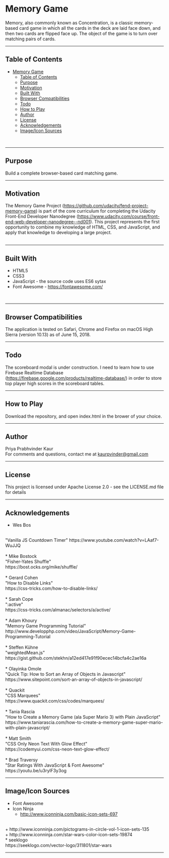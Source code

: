 # Memory Game
Memory, also commonly known as Concentration, is a classic memory-based card game in which all the cards in the deck are laid face down, and then two cards are flipped face up. The object of the game is to turn over matching pairs of cards.
<br>
<hr>

## Table of Contents
- [Memory Game](#memory-game)
  - [Table of Contents](#table-of-contents)
  - [Purpose](#purpose)
  - [Motivation](#motivation)
  - [Built With](#built-with)
  - [Browser Compatibilities](#browser-compatibilities)
  - [Todo](#todo)
  - [How to Play](#how-to-play)
  - [Author](#author)
  - [License](#license)
  - [Acknowledgements](#acknowledgements)
  - [Image/Icon Sources](#imageicon-sources)
<br>
<hr>

## Purpose
Build a complete browser-based card matching game.
<br>
<hr>

## Motivation
The Memory Game Project (https://github.com/udacity/fend-project-memory-game) is part of the core curriculum for completing the Udacity Front-End Developer Nanodegree (https://www.udacity.com/course/front-end-web-developer-nanodegree--nd001).  This project represents the first opportunity to combine my knowledge of HTML, CSS, and JavaScript, and apply that knowledge to developing a large project.    
<br>
<hr>

## Built With
* HTML5
* CSS3
* JavaScript - the source code uses ES6 sytax 
* Font Awesome - https://fontawesome.com/
<br>
<hr>

## Browser Compatibilities
The application is tested on Safari, Chrome and Firefox on macOS High Sierra (version 10.13) as of June 15, 2018.
<br>
<hr>

## Todo
The scoreboard modal is under construction. I need to learn how to use Firebase Realtime Database (https://firebase.google.com/products/realtime-database/) in order to store top player high scores in the scoreboard tables. 
<br>
<hr>

## How to Play
Download the repository, and open index.html in the brower of your choice.
<br>
<hr>

## Author
Priya Prabhvinder Kaur<br>
For comments and questions, contact me at kaurpvinder@gmail.com 
<br>
<hr>

## License 
This project is licensed under Apache License 2.0 - see the LICENSE.md file for details
<br>
<hr>

## Acknowledgements
* Wes Bos
<br>
"Vanilla JS Countdown Timer"
https://www.youtube.com/watch?v=LAaf7-WuJJQ
<br><br>
* Mike Bostock
<br>
"Fisher-Yates Shuffle"
<br>
https://bost.ocks.org/mike/shuffle/
<br><br>
* Gerard Cohen
<br>
"How to Disable Links"
<br>
https://css-tricks.com/how-to-disable-links/
<br><br>
* Sarah Cope
<br>
":active"
<br>
https://css-tricks.com/almanac/selectors/a/active/
<br><br>
* Adam Khoury
<br>
"Memory Game Programming Tutorial"
<br>
http://www.developphp.com/video/JavaScript/Memory-Game-Programming-Tutorial
<br><br>
* Steffen Kühne
<br>
"weightedMean.js"
<br>
https://gist.github.com/stekhn/a12ed417e91f90ecec14bcfa4c2ae16a
<br><br>
* Olayinka Omole
<br>
"Quick Tip: How to Sort an Array of Objects in Javascript"
<br>
https://www.sitepoint.com/sort-an-array-of-objects-in-javascript/
<br><br>
* Quackit
<br>
"CSS Marquees"
<br>
https://www.quackit.com/css/codes/marquees/
<br><br>
* Tania Rascia
<br>
"How to Create a Memory Game (ala Super Mario 3) with Plain JavaScript"
<br>
https://www.taniarascia.com/how-to-create-a-memory-game-super-mario-with-plain-javascript/
<br> <br>  
* Matt Smith
<br>
"CSS Only Neon Text With Glow Effect"
<br>
https://codemyui.com/css-neon-text-glow-effect/
<br><br>
* Brad Traversy
<br>
"Star Ratings With JavaScript & Font Awesome"
<br>
https://youtu.be/u3rylF3y3og
<br>
<hr>

## Image/Icon Sources
* Font Awesome
* Icon Ninja
  + http://www.iconninja.com/basic-icon-sets-697
<br>
  + http://www.iconninja.com/pictograms-in-circle-vol-1-icon-sets-135
<br>
  + http://www.iconninja.com/star-wars-color-icon-sets-19874
<br>
* seeklogo
<br>
https://seeklogo.com/vector-logo/311801/star-wars
<br>
<hr>